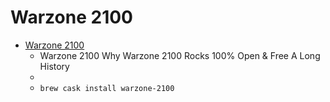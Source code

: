 # Warzone 2100
- [Warzone 2100](https://wz2100.net/)
  -  Warzone 2100 Why Warzone 2100 Rocks 100% Open & Free A Long History
  - 
  - `brew cask install warzone-2100`
